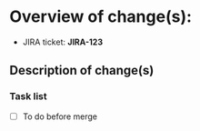 # Overview of change(s):

* JIRA ticket: **JIRA-123**

## Description of change(s)

### Task list

* [ ] To do before merge
